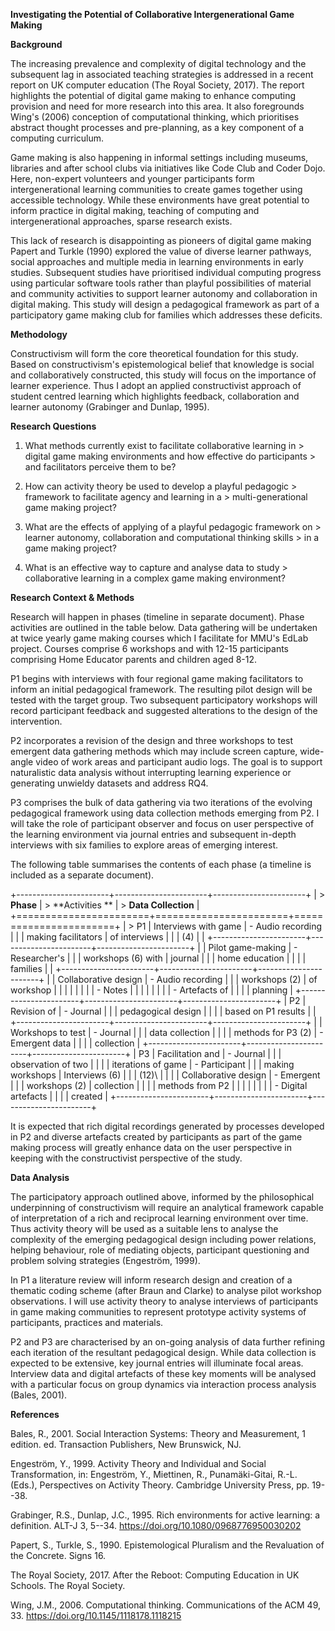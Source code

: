 **Investigating the Potential of Collaborative Intergenerational Game Making**

**Background**

The increasing prevalence and complexity of digital technology and the subsequent lag in associated teaching strategies is addressed in a recent report on UK computer education (The Royal Society, 2017). The report highlights the potential of digital game making to enhance computing provision and need for more research into this area. It also foregrounds Wing's (2006) conception of computational thinking, which prioritises abstract thought processes and pre-planning, as a key component of a computing curriculum.

Game making is also happening in informal settings including museums, libraries and after school clubs via initiatives like Code Club and Coder Dojo. Here, non-expert volunteers and younger participants form intergenerational learning communities to create games together using accessible technology. While these environments have great potential to inform practice in digital making, teaching of computing and intergenerational approaches, sparse research exists.

This lack of research is disappointing as pioneers of digital game making Papert and Turkle (1990) explored the value of diverse learner pathways, social approaches and multiple media in learning environments in early studies. Subsequent studies have prioritised individual computing progress using particular software tools rather than playful possibilities of material and community activities to support learner autonomy and collaboration in digital making. This study will design a pedagogical framework as part of a participatory game making club for families which addresses these deficits.

**Methodology**

Constructivism will form the core theoretical foundation for this study. Based on constructivism's epistemological belief that knowledge is social and collaboratively constructed, this study will focus on the importance of learner experience. Thus I adopt an applied constructivist approach of student centred learning which highlights feedback, collaboration and learner autonomy (Grabinger and Dunlap, 1995).

**Research Questions**

1.  What methods currently exist to facilitate collaborative learning in     > digital game making environments and how effective do participants     > and facilitators perceive them to be?

2.  How can activity theory be used to develop a playful pedagogic     > framework to facilitate agency and learning in a     > multi-generational game making project?

3.  What are the effects of applying of a playful pedagogic framework on     > learner autonomy, collaboration and computational thinking skills     > in a game making project?

4.  What is an effective way to capture and analyse data to study     > collaborative learning in a complex game making environment?

**Research Context & Methods**

Research will happen in phases (timeline in separate document). Phase activities are outlined in the table below. Data gathering will be undertaken at twice yearly game making courses which I facilitate for MMU's EdLab project. Courses comprise 6 workshops and with 12-15 participants comprising Home Educator parents and children aged 8-12.

P1 begins with interviews with four regional game making facilitators to inform an initial pedagogical framework. The resulting pilot design will be tested with the target group. Two subsequent participatory workshops will record participant feedback and suggested alterations to the design of the intervention.

P2 incorporates a revision of the design and three workshops to test emergent data gathering methods which may include screen capture, wide-angle video of work areas and participant audio logs. The goal is to support naturalistic data analysis without interrupting learning experience or generating unwieldy datasets and address RQ4.

P3 comprises the bulk of data gathering via two iterations of the evolving pedagogical framework using data collection methods emerging from P2. I will take the role of participant observer and focus on user perspective of the learning environment via journal entries and subsequent in-depth interviews with six families to explore areas of emerging interest.

The following table summarises the contents of each phase (a timeline is included as a separate document).

+-----------------------+-----------------------+-----------------------+ | > **Phase**           | > **Activities **     | > **Data Collection** | +=======================+=======================+=======================+ | > P1                  | Interviews with game  | -   Audio recording   | |                       | making facilitators   |     of interviews     | |                       | (4)                   |                       | +-----------------------+-----------------------+-----------------------+ |                       | Pilot game-making     | -   Researcher's      | |                       | workshops (6) with    |     journal           | |                       | home education        |                       | |                       | families              |                       | +-----------------------+-----------------------+-----------------------+ |                       | Collaborative design  | -   Audio recording   | |                       | workshops (2)         |     of workshop       | |                       |                       |                       | |                       |                       | -   Notes             | |                       |                       |                       | |                       |                       | -   Artefacts of      | |                       |                       |     planning          | +-----------------------+-----------------------+-----------------------+ | P2                    | Revision of           | -   Journal           | |                       | pedagogical design    |                       | |                       | based on P1 results   |                       | +-----------------------+-----------------------+-----------------------+ |                       | Workshops to test     | -   Journal           | |                       | data collection       |                       | |                       | methods for P3 (2)    | -   Emergent data     | |                       |                       |     collection        | +-----------------------+-----------------------+-----------------------+ | P3                    | Facilitation and      | -   Journal           | |                       | observation of two    |                       | |                       | iterations of game    | -   Participant       | |                       | making workshops      |     Interviews (6)    | |                       | (12)\                 |                       | |                       | Collaborative design  | -   Emergent          | |                       | workshops (2)         |     collection        | |                       |                       |     methods from P2   | |                       |                       |                       | |                       |                       | -   Digital artefacts | |                       |                       |     created           | +-----------------------+-----------------------+-----------------------+

It is expected that rich digital recordings generated by processes developed in P2 and diverse artefacts created by participants as part of the game making process will greatly enhance data on the user perspective in keeping with the constructivist perspective of the study.

**Data Analysis**

The participatory approach outlined above, informed by the philosophical underpinning of constructivism will require an analytical framework capable of interpretation of a rich and reciprocal learning environment over time. Thus activity theory will be used as a suitable lens to analyse the complexity of the emerging pedagogical design including power relations, helping behaviour, role of mediating objects, participant questioning and problem solving strategies (Engeström, 1999).

In P1 a literature review will inform research design and creation of a thematic coding scheme (after Braun and Clarke) to analyse pilot workshop observations. I will use activity theory to analyse interviews of participants in game making communities to represent prototype activity systems of participants, practices and materials.

P2 and P3 are characterised by an on-going analysis of data further refining each iteration of the resultant pedagogical design. While data collection is expected to be extensive, key journal entries will illuminate focal areas. Interview data and digital artefacts of these key moments will be analysed with a particular focus on group dynamics via interaction process analysis (Bales, 2001).

**References**

Bales, R., 2001. Social Interaction Systems: Theory and Measurement, 1 edition. ed. Transaction Publishers, New Brunswick, NJ.

Engeström, Y., 1999. Activity Theory and Individual and Social Transformation, in: Engeström, Y., Miettinen, R., Punamäki-Gitai, R.-L. (Eds.), Perspectives on Activity Theory. Cambridge University Press, pp. 19--38.

Grabinger, R.S., Dunlap, J.C., 1995. Rich environments for active learning: a definition. ALT-J 3, 5--34. https://doi.org/10.1080/0968776950030202

Papert, S., Turkle, S., 1990. Epistemological Pluralism and the Revaluation of the Concrete. Signs 16.

The Royal Society, 2017. After the Reboot: Computing Education in UK Schools. The Royal Society.

Wing, J.M., 2006. Computational thinking. Communications of the ACM 49, 33. https://doi.org/10.1145/1118178.1118215 